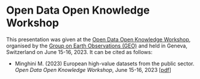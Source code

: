 # Open Data Open Knowledge Workshop
This presentation was given at the [Open Data Open Knowledge Workshop](https://earthobservations.org/odok2023.php), organised by the [Group on Earth Observations (GEO)](https://www.earthobservations.org/) and held in Geneva, Switzerland on June 15-16, 2023. It can be cited as follows:

* Minghini M. (2023) European high-value datasets from the public sector. _Open Data Open Knowledge Workshop_, June 15-16, 2023 [[pdf](https://github.com/MarcoMinghini/Research-material/blob/master/2023/2023-06-15%20Open%20Data%20Open%20Knowledge%20Workshop/Session5_7_Marco%20Minghini.pdf)]
